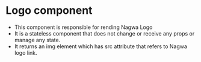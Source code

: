 # Logo component

- This component is responsible for rending Nagwa Logo
- It is a stateless component that does not change or receive any props or manage any state.
- It returns an img element which has src attribute that refers to Nagwa logo link.
